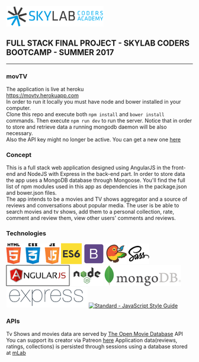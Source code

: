 [![Skylab](https://github.com/Iggy-Codes/logo-images/blob/master/logos/skylab-56.png)](http://www.skylabcoders.com/)
## FULL STACK FINAL PROJECT - SKYLAB CODERS BOOTCAMP - SUMMER 2017
___

### movTV
The application is live at heroku  
https://movtv.herokuapp.com  
In order to run it locally you must have node and bower installed in your computer.   
Clone this repo and execute both ```npm install``` and ```bower install``` commands. Then execute ```npm run dev``` to run the server. Notice that in order to store and retrieve data a running mongodb daemon will be also necessary.   
Also the API key might no longer be active. You can get a new one [here](https://www.patreon.com/omdb)

### Concept
This is a full stack web application designed using AngularJS in the front-end and NodeJS with Express in the back-end part. In order to store data the app uses a MongoDB database through Mongoose. You'll find the full list of npm modules used in this app as dependencies in the package.json and bower.json files.  
The app intends to be a movies and TV shows aggregator and a source of reviews and conversations about popular media. The user is be able to search movies and tv shows, add them to a personal collection, rate, comment and review them, view other users' comments and reviews.

### Technologies
[![HTML5,CSS3 and JS](https://github.com/Iggy-Codes/logo-images/blob/master/logos/html5-css3-js.png)](http://www.w3.org/) [![ES6](https://github.com/Iggy-Codes/logo-images/blob/master/logos/es6.png)](http://www.ecma-international.org/ecma-262/6.0/) [![Bootstrap](https://github.com/Iggy-Codes/logo-images/blob/master/logos/bootstrap.png)](http://getbootstrap.com/) [![Bower](https://github.com/Iggy-Codes/logo-images/blob/master/logos/bower.png)](http://bower.io/) [![SASS](https://github.com/Iggy-Codes/logo-images/blob/master/logos/sass.png)](http://www.w3.org/) [![AngularJS](https://github.com/Iggy-Codes/logo-images/blob/master/logos/angularjs.png)](https://angularjs.org/) [![NodeJS](https://github.com/Iggy-Codes/logo-images/blob/master/logos/nodejs.png)](https://nodejs.org/) [![MongoDB](https://github.com/Iggy-Codes/logo-images/blob/master/logos/mongodb.png)](https://www.mongodb.com/) [![ExpressJS](https://github.com/Iggy-Codes/logo-images/blob/master/logos/expressjs.png)](http://www.expressjs.com/) [![Standard - JavaScript Style Guide](https://img.shields.io/badge/code_style-standard-brightgreen.svg)](http://standardjs.com/)

### APIs
Tv Shows and movies data are served by [The Open Movie Database](http://www.omdbapi.com) API  
You can support its creator via Patreon [here](https://www.patreon.com/omdb)
Application data(reviews, ratings, collections) is persisted through sessions using a database stored at [mLab](https://mlab.com/)




 



